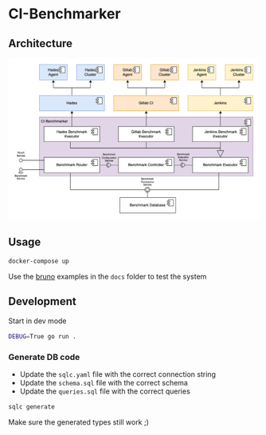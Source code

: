 # CI-Benchmarker

## Architecture

![Architecture](./docs/img/benchmark-system-architecture.png)

## Usage

```bash
docker-compose up
```

Use the [bruno](https://www.usebruno.com/) examples in the `docs` folder to test the system

## Development

Start in dev mode

```bash
DEBUG=True go run .
```

### Generate DB code

- Update the `sqlc.yaml` file with the correct connection string
- Update the `schema.sql` file with the correct schema
- Update the `queries.sql` file with the correct queries

```bash
sqlc generate
```

Make sure the generated types still work ;)

